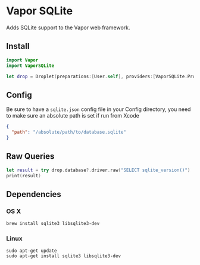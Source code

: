 # Vapor SQLite

Adds SQLite support to the Vapor web framework.

## Install

```swift
import Vapor
import VaporSQLite

let drop = Droplet(preparations:[User.self], providers:[VaporSQLite.Provider.self])
```

## Config
Be sure to have a `sqlite.json` config file in your Config directory, you need to make sure an absolute path is set if run from Xcode
```json
{
  "path": "/absolute/path/to/database.sqlite"
}
```


## Raw Queries

```swift
let result = try drop.database?.driver.raw("SELECT sqlite_version()")
print(result)
```

## Dependencies

### OS X

```shell
brew install sqlite3 libsqlite3-dev
```

### Linux

```shell
sudo apt-get update
sudo apt-get install sqlite3 libsqlite3-dev
```
